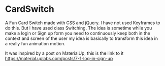 # CardSwitch
A Fun Card Switch made with CSS and jQuery. I have not used Keyframes to do this. But I have used class Switching. The idea is sometime while you make a login or Sign up form you need to continuously keep both in the context and screen of the user my idea is basically to transform this idea in a really fun animation motion.

It was inspired by a post on MaterialUp, this is the link to it https://material.uplabs.com/posts/7-1-log-in-sign-up 
